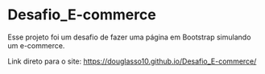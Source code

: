 # Desafio_E-commerce

Esse projeto foi um desafio de fazer uma página em Bootstrap simulando um e-commerce.

Link direto para o site:
https://douglasso10.github.io/Desafio_E-commerce/
